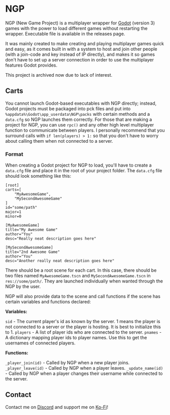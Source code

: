 # NGP
NGP (New Game Project) is a multiplayer wrapper for [Godot](https://godotengine.org/) (version 3) games with the power to load different games without restarting the wrapper. Executable file is available in the releases page.

It was mainly created to make creating and playing multiplayer games quick and easy, as it comes built in with a system to host and join other people (with a join-code and key instead of IP directly), and makes it so games don't have to set up a server connection in order to use the multiplayer features Godot provides.

This project is archived now due to lack of interest.

## Carts

You cannot launch Godot-based executables with NGP directly; instead, Godot projects must be packaged into pck files and put into `%appdata%\Godot\app_userdata\NGP\packs` with certain methods and a `data.cfg` so NGP launches them correctly. For those that are making a project for NGP, you can use `rpc()` and any other high level multiplayer function to communicate between players. I personally recommend that you surround calls with `if len(players) > 1:` so that you don't have to worry about calling them when not connected to a server.

### Format

When creating a Godot project for NGP to load, you'll have to create a `data.cfg` file and place it in the root of your project folder. The `data.cfg` file should look something like this:

```
[root]
carts=[
	"MyAwesomeGame",
	"MySecondAwesomeGame"
]
id="some/path"
major=1
minor=0

[MyAwesomeGame]
title="My Awesome Game"
author="You"
desc="Really neat description goes here"

[MySecondAwesomeGame]
title="2nd Awesome Game"
author="You"
desc="Another really neat description goes here"
```

There should be a root scene for each cart. In this case, there should be two files named `MyAwesomeGame.tscn` and `MySecondAwesomeGame.tscn` in `res://some/path/`. They are launched individually when wanted through the NGP by the user.

NGP will also provide data to the scene and call functions if the scene has certain variables and functions declared:

**Variables:**

`sid` - The current player's id as known by the server. 1 means the player is not connected to a server or the player is hosting. It is best to initialize this to 1.
`players` - A list of player ids who are connected to the server.
`pnames` - A dictionary mapping player ids to player names. Use this to get the usernames of connected players.

**Functions:**

`_player_join(id)` - Called by NGP when a new player joins.
`_player_leave(id)` - Called by NGP when a player leaves.
`_update_name(id)` - Called by NGP when a player changes their username while connected to the server.

## Contact

Contact me on [Discord](https://discord.gg/pBFqEcXvW5) and support me on [Ko-Fi](https://ko-fi.com/mathgeniuszach)!
